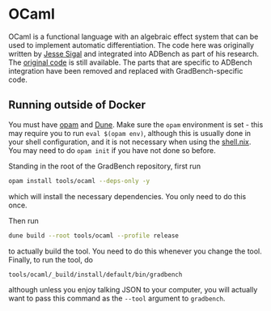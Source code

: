 # OCaml

OCaml is a functional language with an algebraic effect system that can be used
to implement automatic differentiation. The code here was originally written by
[Jesse Sigal][] and integrated into ADBench as part of his research. The
[original code][] is still available. The parts that are specific to ADBench
integration have been removed and replaced with GradBench-specific code.

[Jesse Sigal]: https://www.jsigal.com/
[original code]:
  https://github.com/jasigal/ADBench/tree/b98752f96a3b785e07ff6991853dc1073e6bf075/src/ocaml

## Running outside of Docker

You must have [opam][] and [Dune][]. Make sure the `opam` environment is set -
this may require you to run `eval $(opam env)`, although this is usually done in
your shell configuration, and it is not necessary when using the
[shell.nix](/shell.nix). You may need to do `opam init` if you have not done so
before.

Standing in the root of the GradBench repository, first run

```sh
opam install tools/ocaml --deps-only -y
```

which will install the necessary dependencies. You only need to do this once.

Then run

```sh
dune build --root tools/ocaml --profile release
```

to actually build the tool. You need to do this whenever you change the tool.
Finally, to run the tool, do

```sh
tools/ocaml/_build/install/default/bin/gradbench
```

although unless you enjoy talking JSON to your computer, you will actually want
to pass this command as the `--tool` argument to `gradbench`.

[opam]: https://opam.ocaml.org/
[Dune]: https://dune.build/

